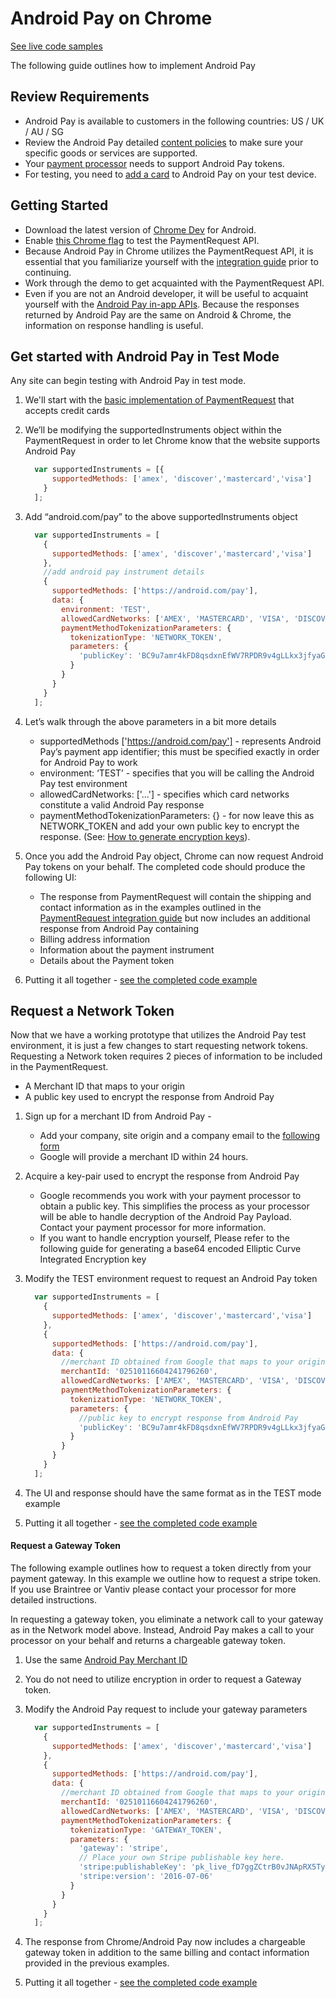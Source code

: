 # Android Pay on Chrome

[See live code samples](https://paymentrequestguide.firebaseapp.com)

The following guide outlines how to implement Android Pay

## Review Requirements
- Android Pay is available to customers in the following countries: US / UK / AU / SG
- Review the Android Pay detailed [content policies](https://support.google.com/payments/merchant/answer/75724?payments_to_biz=&rd=1) to make sure your specific goods or services are supported.
- Your [payment processor](https://developers.google.com/android-pay/#processors) needs to support Android Pay tokens.
- For testing, you need to [add a card](https://support.google.com/androidpay/answer/6289372?hl=en&ref_topic=6224823) to Android Pay on your test device.

## Getting Started
- Download the latest version of [Chrome Dev](https://play.google.com/store/apps/details?id=com.chrome.dev) for Android.
- Enable [this Chrome flag](chrome://flags/#enable-experimental-web-platform-features) to test the PaymentRequest API.
- Because Android Pay in Chrome utilizes the PaymentRequest API, it is essential that you familiarize yourself with the [integration guide](https://developers.google.com/web/fundamentals/primers/payment-request/?hl=en) prior to continuing.
- Work through the demo to get acquainted with the PaymentRequest API.
- Even if you are not an Android developer, it will be useful to acquaint yourself with the [Android Pay in-app APIs](https://developers.google.com/android-pay/android/tutorial).  Because the responses returned by Android Pay are the same on Android & Chrome, the information on response handling is useful.

## Get started with Android Pay in Test Mode

Any site can begin testing with Android Pay in test mode.

1. We'll start with the [basic implementation of PaymentRequest](https://github.com/asieke/prguide/blob/master/public/credit_cards.html) that accepts credit cards
2. We’ll be modifying the supportedInstruments object within the PaymentRequest in order to let Chrome know that the website supports Android Pay 

	```javascript
	  var supportedInstruments = [{
	      supportedMethods: ['amex', 'discover','mastercard','visa']
	    }
	  ];
	```

3. Add “android.com/pay” to the above supportedInstruments object

	```javascript
	  var supportedInstruments = [
	    {
	      supportedMethods: ['amex', 'discover','mastercard','visa']
	    },
	    //add android pay instrument details
	    {
	      supportedMethods: ['https://android.com/pay'],
	      data: {
	        environment: 'TEST',
	        allowedCardNetworks: ['AMEX', 'MASTERCARD', 'VISA', 'DISCOVER'],
	        paymentMethodTokenizationParameters: {
	          tokenizationType: 'NETWORK_TOKEN',
	          parameters: {
	            'publicKey': 'BC9u7amr4kFD8qsdxnEfWV7RPDR9v4gLLkx3jfyaGOvxBoEuLZKE0Tt5O/2jMMxJ9axHpAZD2Jhi4E74nqxr944='
	          }
	        }
	      }
	    }
	  ];
	```

4. Let’s walk through the above parameters in a bit more details
   - supportedMethods ['https://android.com/pay'] - represents Android Pay’s payment app identifier; this must be specified exactly in order for Android Pay to work
   - environment: ‘TEST’ - specifies that you will be calling the Android Pay test environment
   - allowedCardNetworks: ['...'] - specifies which card networks constitute a valid Android Pay response
   - paymentMethodTokenizationParameters: {} - for now leave this as NETWORK_TOKEN and add your own public key to encrypt the response.  (See: [How to generate encryption keys](https://developers.google.com/android-pay/integration/gateway-processor-integration#retrieving-the-encrypted-payload)).
5. Once you add the Android Pay object, Chrome can now request Android Pay tokens on your behalf.  The completed code should produce the following UI:
   - The response from PaymentRequest will contain the shipping and contact information as in the examples outlined in the [PaymentRequest integration guide](https://developers.google.com/web/fundamentals/primers/payment-request/?hl=en) but now includes an additional response from Android Pay containing
   - Billing address information
   - Information about the payment instrument
   - Details about the Payment token
6. Putting it all together - [see the completed code example](https://github.com/asieke/prguide/blob/master/public/tutorial.html)

## Request a Network Token

Now that we have a working prototype that utilizes the Android Pay test environment, it is just a few changes to start requesting network tokens.  Requesting a Network token requires 2 pieces of information to be included in the PaymentRequest.

 - A Merchant ID that maps to your origin
 - A public key used to encrypt the response from Android Pay
 
1. Sign up for a merchant ID from Android Pay - 
   - Add your company, site origin and a company email to the [following form](https://goo.gl/forms/SiKd7GAESCPNg9H83)
   - Google will provide a merchant ID within 24 hours.
2. Acquire a key-pair used to encrypt the response from Android Pay
   - Google recommends you work with your payment processor to obtain a public key.  This simplifies the process as your processor will be able to handle decryption of the Android Pay Payload.  Contact your payment processor for more information.
   - If you want to handle encryption yourself, Please refer to the following guide for generating a base64 encoded Elliptic Curve Integrated Encryption key
3. Modify the TEST environment request to request an Android Pay token

	```javascript
	  var supportedInstruments = [
	    {
	      supportedMethods: ['amex', 'discover','mastercard','visa']
	    },
	    {
	      supportedMethods: ['https://android.com/pay'],
	      data: {
	        //merchant ID obtained from Google that maps to your origin
	        merchantId: '02510116604241796260',
	        allowedCardNetworks: ['AMEX', 'MASTERCARD', 'VISA', 'DISCOVER'],
	        paymentMethodTokenizationParameters: {
	          tokenizationType: 'NETWORK_TOKEN',
	          parameters: {
	            //public key to encrypt response from Android Pay
	            'publicKey': 'BC9u7amr4kFD8qsdxnEfWV7RPDR9v4gLLkx3jfyaGOvxBoEuLZKE0Tt5O/2jMMxJ9axHpAZD2Jhi4E74nqxr944='
	          }
	        }
	      }
	    }
	  ];
	```

4. The UI and response should have the same format as in the TEST mode example
5. Putting it all together - [see the completed code example](https://github.com/asieke/prguide/blob/master/public/android_pay_network.html)

#### Request a Gateway Token

The following example outlines how to request a token directly from your payment gateway.  In this example we outline how to request a stripe token.  If you use Braintree or Vantiv please contact your processor for more detailed instructions.

In requesting a gateway token, you eliminate a network call to your gateway as in the Network model above.  Instead, Android Pay makes a call to your processor on your behalf and returns a chargeable gateway token.

1. Use the same [Android Pay Merchant ID](https://goo.gl/forms/SiKd7GAESCPNg9H83)
2. You do not need to utilize encryption in order to request a Gateway token.
3. Modify the Android Pay request to include your gateway parameters

	```javascript
	  var supportedInstruments = [
	    {
	      supportedMethods: ['amex', 'discover','mastercard','visa']
	    },
	    {
	      supportedMethods: ['https://android.com/pay'],
	      data: {
	        //merchant ID obtained from Google that maps to your origin
	        merchantId: '02510116604241796260',
	        allowedCardNetworks: ['AMEX', 'MASTERCARD', 'VISA', 'DISCOVER'],
	        paymentMethodTokenizationParameters: {
	          tokenizationType: 'GATEWAY_TOKEN',
	          parameters: {
	            'gateway': 'stripe',
	            // Place your own Stripe publishable key here.
	            'stripe:publishableKey': 'pk_live_fD7ggZCtrB0vJNApRX5TyJ9T',
	            'stripe:version': '2016-07-06'
	          }
	        }
	      }
	    }
	  ];
	 ```

4. The response from Chrome/Android Pay now includes a chargeable gateway token in addition to the same billing and contact information provided in the previous examples.
5. Putting it all together - [see the completed code example](https://github.com/asieke/prguide/blob/master/public/android_pay_gateway.html)


